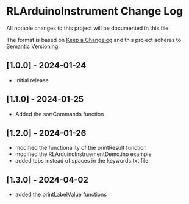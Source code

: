 #  RLArduinoInstrument Change Log

All notable changes to this project will be documented in this file.

The format is based on [Keep a Changelog](http://keepachangelog.com/)
and this project adheres to [Semantic Versioning](http://semver.org/).


## [1.0.0] - 2024-01-24
- Initial release

## [1.1.0] - 2024-01-25
- Added the sortCommands function

## [1.2.0] - 2024-01-26
- modified the functionality of the printResult function
- modified the RLArduinoInstruementDemo.ino example
- added tabs instead of spaces in the keywords.txt file

## [1.3.0] - 2024-04-02
- added the printLabelValue functions